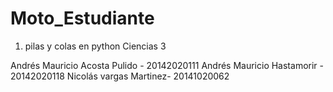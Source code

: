 # Moto_Estudiante
1. pilas y colas en python Ciencias 3

Andrés Mauricio Acosta Pulido - 20142020111
Andrés Mauricio Hastamorir - 20142020118
Nicolás vargas Martinez- 20141020062
